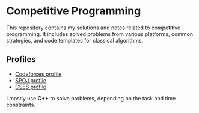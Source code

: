 # Competitive Programming

This repository contains my solutions and notes related to competitive programming. It includes solved problems from various platforms, common strategies, and code templates for classical algorithms.

## Profiles

- [Codeforces profile](https://codeforces.com/profile/facumotta)
- [SPOJ profile](https://www.spoj.com/users/facumotta/)
- [CSES profile](https://cses.fi/problemset/user/159989)

I mostly use **C++** to solve problems, depending on the task and time constraints.
